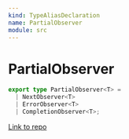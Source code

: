 ```yaml
---
kind: TypeAliasDeclaration
name: PartialObserver
module: src
---
```


# PartialObserver

```ts
export type PartialObserver<T> =
  | NextObserver<T>
  | ErrorObserver<T>
  | CompletionObserver<T>;
```

[Link to repo](https://github.com/ReactiveX/rxjs/blob/master/src/internal/types.ts#L142-L142)
